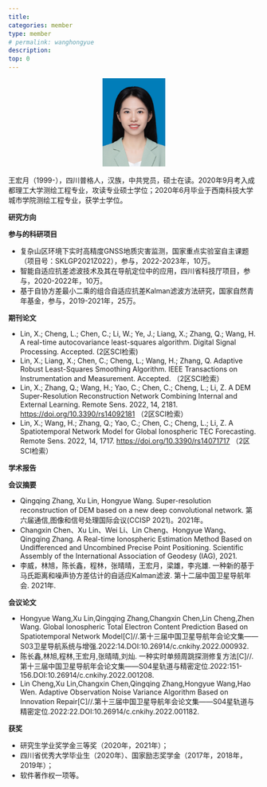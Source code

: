 ```yaml
---
title: 
categories: member
type: member
# permalink: wanghongyue
description: 
top: 0
---
```


<div align=center>
<img src="/images/wanghongyue.jpg" width = 25%>
</div>


王宏月（1999-），四川普格人，汉族，中共党员，硕士在读。2020年9月考入成都理工大学测绘工程专业，攻读专业硕士学位；2020年6月毕业于西南科技大学城市学院测绘工程专业，获学士学位。

**研究方向**

**参与的科研项目**
* 复杂山区环境下实时高精度GNSS地质灾害监测，国家重点实验室自主课题（项目号：SKLGP2021Z022），参与，2022-2023年，10万。
* 智能自适应抗差滤波技术及其在导航定位中的应用，四川省科技厅项目，参与，2020-2022年，10万。
* 基于自协方差最小二乘的组合自适应抗差Kalman滤波方法研究，国家自然青年基金，参与，2019-2021年，25万。


**期刊论文**
* Lin, X.; Cheng, L.; Chen, C.; Li, W.; Ye, J.; Liang, X.; Zhang, Q.; Wang, H. A real-time autocovariance least-squares algorithm. Digital Signal Processing. Accepted. (2区SCI检索)
* Lin, X.; Liang, X.; Chen, C.; Cheng, L.; Wang, H.; Zhang, Q. Adaptive Robust Least-Squares Smoothing Algorithm. IEEE Transactions on Instrumentation and Measurement. Accepted. （2区SCI检索）
* Lin, X.; Zhang, Q.; Wang, H.; Yao, C.; Chen, C.; Cheng, L.; Li, Z. A DEM Super-Resolution Reconstruction Network Combining Internal and External Learning. Remote Sens. 2022, 14, 2181. https://doi.org/10.3390/rs14092181 （2区SCI检索）
* Lin, X.; Wang, H.; Zhang, Q.; Yao, C.; Chen, C.; Cheng, L.; Li, Z. A Spatiotemporal Network Model for Global Ionospheric TEC Forecasting. Remote Sens. 2022, 14, 1717. https://doi.org/10.3390/rs14071717 （2区SCI检索）


**学术报告**

**会议摘要**
* Qingqing Zhang, Xu Lin, Hongyue Wang. Super-resolution reconstruction of DEM based on a new deep convolutional network. 第六届通信,图像和信号处理国际会议(CCISP 2021)。2021年。
* Changxin Chen、Xu Lin、Wei Li、Lin Cheng、Hongyue Wang、Qingqing Zhang. A Real-time Ionospheric Estimation Method Based on Undifferenced and Uncombined Precise Point Positioning. Scientific Assembly of the International Association of Geodesy (IAG), 2021.
* 李威，林旭，陈长鑫，程林，张晴晴，王宏月，梁雄，李兆雄. 一种新的基于马氏距离和噪声协方差估计的自适应Kalman滤波. 第十二届中国卫星导航年会. 2021年.



**会议论文**
* Hongyue Wang,Xu Lin,Qingqing Zhang,Changxin Chen,Lin Cheng,Zhen Wang. Global Ionospheric Total Electron Content Prediction Based on Spatiotemporal Network Model[C]//.第十三届中国卫星导航年会论文集——S03卫星导航系统与增强.2022:14.DOI:10.26914/c.cnkihy.2022.000932.
* 陈长鑫,林旭,程林,王宏月,张晴晴,刘灿. 一种实时单频周跳探测修复方法[C]//.第十三届中国卫星导航年会论文集——S04星轨道与精密定位.2022:151-156.DOI:10.26914/c.cnkihy.2022.001208.
* Lin Cheng,Xu Lin,Changxin Chen,Qingqing Zhang,Hongyue Wang,Hao Wen. Adaptive Observation Noise Variance Algorithm Based on Innovation Repair[C]//.第十三届中国卫星导航年会论文集——S04星轨道与精密定位.2022:22.DOI:10.26914/c.cnkihy.2022.001182.

**获奖**
* 研究生学业奖学金三等奖（2020年，2021年）；
* 四川省优秀大学毕业生（2020年）、国家励志奖学金（2017年，2018年，2019年）；
* 软件著作权一项等。

